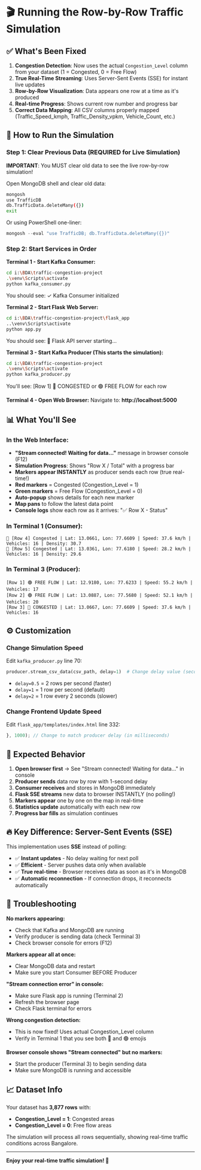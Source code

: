 # 🎬 Running the Row-by-Row Traffic Simulation

## ✅ What's Been Fixed

1. **Congestion Detection**: Now uses the actual `Congestion_Level` column from your dataset (1 = Congested, 0 = Free Flow)
2. **True Real-Time Streaming**: Uses Server-Sent Events (SSE) for instant live updates
3. **Row-by-Row Visualization**: Data appears one row at a time as it's produced
4. **Real-time Progress**: Shows current row number and progress bar
5. **Correct Data Mapping**: All CSV columns properly mapped (Traffic_Speed_kmph, Traffic_Density_vpkm, Vehicle_Count, etc.)

## 🚀 How to Run the Simulation

### Step 1: Clear Previous Data (REQUIRED for Live Simulation)
**IMPORTANT**: You MUST clear old data to see the live row-by-row simulation!

Open MongoDB shell and clear old data:
```bash
mongosh
use TrafficDB
db.TrafficData.deleteMany({})
exit
```

Or using PowerShell one-liner:
```powershell
mongosh --eval "use TrafficDB; db.TrafficData.deleteMany({})"
```

### Step 2: Start Services in Order

**Terminal 1 - Start Kafka Consumer:**
```bash
cd i:\BDA\traffic-congestion-project
.\venv\Scripts\activate
python kafka_consumer.py
```
You should see: ✓ Kafka Consumer initialized

**Terminal 2 - Start Flask Web Server:**
```bash
cd i:\BDA\traffic-congestion-project\flask_app
..\venv\Scripts\activate
python app.py
```
You should see: 🚀 Flask API server starting...

**Terminal 3 - Start Kafka Producer (This starts the simulation):**
```bash
cd i:\BDA\traffic-congestion-project
.\venv\Scripts\activate
python kafka_producer.py
```
You'll see: [Row 1] 🔴 CONGESTED or 🟢 FREE FLOW for each row

**Terminal 4 - Open Web Browser:**
Navigate to: **http://localhost:5000**

## 📊 What You'll See

### In the Web Interface:
- **"Stream connected! Waiting for data..."** message in browser console (F12)
- **Simulation Progress**: Shows "Row X / Total" with a progress bar
- **Markers appear INSTANTLY** as producer sends each row (true real-time!)
- **Red markers** = Congested (Congestion_Level = 1)
- **Green markers** = Free Flow (Congestion_Level = 0)
- **Auto-popup** shows details for each new marker
- **Map pans** to follow the latest data point
- **Console logs** show each row as it arrives: "✅ Row X - Status"

### In Terminal 1 (Consumer):
```
🔴 [Row 4] Congested | Lat: 13.0661, Lon: 77.6609 | Speed: 37.6 km/h | Vehicles: 16 | Density: 30.7
🔴 [Row 5] Congested | Lat: 13.0361, Lon: 77.6180 | Speed: 28.2 km/h | Vehicles: 16 | Density: 29.6
```

### In Terminal 3 (Producer):
```
[Row 1] 🟢 FREE FLOW | Lat: 12.9180, Lon: 77.6233 | Speed: 55.2 km/h | Vehicles: 17
[Row 2] 🟢 FREE FLOW | Lat: 13.0887, Lon: 77.5680 | Speed: 52.1 km/h | Vehicles: 20
[Row 3] 🔴 CONGESTED | Lat: 13.0667, Lon: 77.6609 | Speed: 37.6 km/h | Vehicles: 16
```

## ⚙️ Customization

### Change Simulation Speed
Edit `kafka_producer.py` line 70:
```python
producer.stream_csv_data(csv_path, delay=1)  # Change delay value (seconds)
```
- `delay=0.5` = 2 rows per second (faster)
- `delay=1` = 1 row per second (default)
- `delay=2` = 1 row every 2 seconds (slower)

### Change Frontend Update Speed
Edit `flask_app/templates/index.html` line 332:
```javascript
}, 1000); // Change to match producer delay (in milliseconds)
```

## 🎯 Expected Behavior

1. **Open browser first** → See "Stream connected! Waiting for data..." in console
2. **Producer sends** data row by row with 1-second delay
3. **Consumer receives** and stores in MongoDB immediately
4. **Flask SSE streams** new data to browser INSTANTLY (no polling!)
5. **Markers appear** one by one on the map in real-time
6. **Statistics update** automatically with each new row
7. **Progress bar fills** as simulation continues

## 🔥 Key Difference: Server-Sent Events (SSE)

This implementation uses **SSE** instead of polling:
- ✅ **Instant updates** - No delay waiting for next poll
- ✅ **Efficient** - Server pushes data only when available
- ✅ **True real-time** - Browser receives data as soon as it's in MongoDB
- ✅ **Automatic reconnection** - If connection drops, it reconnects automatically

## 🐛 Troubleshooting

**No markers appearing:**
- Check that Kafka and MongoDB are running
- Verify producer is sending data (check Terminal 3)
- Check browser console for errors (F12)

**Markers appear all at once:**
- Clear MongoDB data and restart
- Make sure you start Consumer BEFORE Producer

**"Stream connection error" in console:**
- Make sure Flask app is running (Terminal 2)
- Refresh the browser page
- Check Flask terminal for errors

**Wrong congestion detection:**
- This is now fixed! Uses actual Congestion_Level column
- Verify in Terminal 1 that you see both 🔴 and 🟢 emojis

**Browser console shows "Stream connected" but no markers:**
- Start the producer (Terminal 3) to begin sending data
- Make sure MongoDB is running and accessible

## 📈 Dataset Info

Your dataset has **3,877 rows** with:
- **Congestion_Level = 1**: Congested areas
- **Congestion_Level = 0**: Free flow areas

The simulation will process all rows sequentially, showing real-time traffic conditions across Bangalore.

---

**Enjoy your real-time traffic simulation! 🚦**
